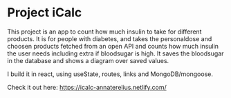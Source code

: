 # Project iCalc
This project is an app to count how much insulin to take for different products.
It is for people with diabetes, and takes the personaldose and choosen products fetched from an open API and counts how much insulin the user needs including extra if bloodsugar is high. It saves the bloodsugar in the database and shows a diagram over saved values.

I build it in react, using useState, routes, links and MongoDB/mongoose.

Check it out here:
https://icalc-annaterelius.netlify.com/


